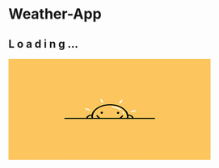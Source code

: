# Weather-App

## L o a d i n g ...

<img src="https://github.com/alikartalonline/Weather-App/blob/main/public/gif/loadingsun.gif" width="400" height="200" alt="alikartalonlineWp" title="alikartalonlineWp">